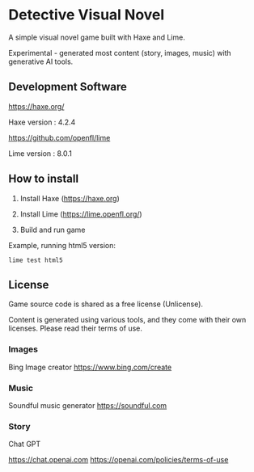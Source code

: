 # Detective Visual Novel

A simple visual novel game built with Haxe and Lime.

Experimental - generated most content (story, images, music) with generative AI tools.

## Development Software

https://haxe.org/

Haxe version : 4.2.4

https://github.com/openfl/lime

Lime version : 8.0.1

## How to install

1. Install Haxe (https://haxe.org)

2. Install Lime (https://lime.openfl.org/)

3. Build and run game

Example, running html5 version:

```
lime test html5
```

## License

Game source code is shared as a free license (Unlicense).

Content is generated using various tools, and they come with their own licenses. Please read their terms of use.

### Images

Bing Image creator
https://www.bing.com/create

### Music

Soundful music generator
https://soundful.com

### Story

Chat GPT

https://chat.openai.com
https://openai.com/policies/terms-of-use


